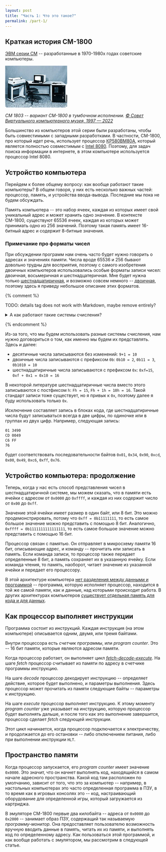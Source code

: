 ```yaml
---
layout: post
title: "Часть 1: Что это такое?"
permalink: /part-1/
---
```


## Краткая история СМ-1800

[ЭВМ серии СМ](https://ru.wikipedia.org/wiki/%D0%A1%D0%9C_%D0%AD%D0%92%D0%9C) -- разработанные в 1970-1980х годах советские компьютеры.

![ЭВМ СМ-1800](/assets/smevm_1.jpg)

*СМ 1803 -- вариант СМ-1800 в тумбочном исполнении. [© Совет Виртуального компьютерного музея, 1997 — 2022](https://www.computer-museum.ru/articles/sm-evm/1026/)*


Большинство из компьютеров этой серии были разработаны, чтобы быть совместимыми с западными разработками.
В частности, СМ-1800, про который идет речь, использует процессор [КР580ВМ80А](https://ru.wikipedia.org/wiki/%D0%9A%D0%A0580%D0%92%D0%9C80%D0%90),
который является полностью совместимым с [Intel 8080](https://ru.wikipedia.org/wiki/Intel_8080).
Поэтому, для задач поиска информации в интернете, в этом компьютере используется процессор Intel 8080.

## Устройство компьютера

Перейдем к более общему вопросу: как вообще работают такие компьютеры?
В общем говоря, у них есть несколько важных частей: процессор, память, и устройства ввода-вывода.
Последние мы пока не будем обсуждать.

Память компьютера -- это набор ячеек, каждая из которых имеет свой уникальный адрес и может хранить одно значение.
В контексте СМ-1800, существуют 65536 ячеек, каждая из которых может принимать одно из 256 значений.
Поэтому такая память имеет 16-битный адрес и содержит 8-битные значения.

### Примечание про форматы чисел

При обсуждении программ нам очень часто будет нужно говорить о адресах и значениях памяти.
Числа вроде 65536 и 256 бывают довольно трудны для восприятия, поэтому с самого изобретения двоичных компьютеров использовались особые форматы записи чисел:
двоичная, восьмеричная и шестнадцатеричная.
Мне будет нужна только [шестнадцатиричная](https://ru.wikipedia.org/wiki/%D0%A8%D0%B5%D1%81%D1%82%D0%BD%D0%B0%D0%B4%D1%86%D0%B0%D1%82%D0%B5%D1%80%D0%B8%D1%87%D0%BD%D0%B0%D1%8F_%D1%81%D0%B8%D1%81%D1%82%D0%B5%D0%BC%D0%B0_%D1%81%D1%87%D0%B8%D1%81%D0%BB%D0%B5%D0%BD%D0%B8%D1%8F), и возможно совсем немного -- [двоичная](https://ru.wikipedia.org/wiki/%D0%94%D0%B2%D0%BE%D0%B8%D1%87%D0%BD%D0%B0%D1%8F_%D1%81%D0%B8%D1%81%D1%82%D0%B5%D0%BC%D0%B0_%D1%81%D1%87%D0%B8%D1%81%D0%BB%D0%B5%D0%BD%D0%B8%D1%8F), поэтому здесь я приведу небольшое описание этих форматов.

{% comment %}

TODO: details tag does not work with Markdown, maybe remove entirely?

<details>
    <summary>А как работают такие системы счисления?</summary>
    Посмотрим на то, как в обычной десятичной системе записываются двухзначные числа:

    ```
    00
    01
    02
    03
    04
    05
    06
    07
    08
    09
    10
    11
    12
    13
    ...
    ```

    Первое число имеет обе ячейки равными нулю.
    Затем, в самой последней ячейке берутся все цифры последовательно: `1, 2, 3, ..., 9`.
    После того, как последняя ячейка достигла самой большой цифры, следующее число -- это такое, в котором последняя ячейка обнулилась, а предпоследняя стала больше (а если она тоже является самой большой цифрой, то обнуляется она и прибавляется следующая за ней, и так далее).
    Такая система счисления называется [позиционной системой счисления](https://ru.wikipedia.org/wiki/%D0%9F%D0%BE%D0%B7%D0%B8%D1%86%D0%B8%D0%BE%D0%BD%D0%BD%D0%B0%D1%8F_%D1%81%D0%B8%D1%81%D1%82%D0%B5%D0%BC%D0%B0_%D1%81%D1%87%D0%B8%D1%81%D0%BB%D0%B5%D0%BD%D0%B8%D1%8F), потому что в ней важно, на какой позиции стоит каждая цифра.

    Шестнадцатиричная система добавляет к десятичной системе шесть новых цифр: `abcdef`, имеющих значения от 10 до 15.
    Тогда, число `f` равно 15, а следующее число -- это число `10`, и оно равно 16.

    Двоичная система, наоборот, убирает почти все цифры.
    Остаются только `0` и `1`.

    Двоичное | Десятичное
    ---------|--------
    `0`      | 0
    `1`      | 1
    `10`     | 2
    `11`     | 3
    `100`    | 4
    `101`    | 5
    `110`    | 6
    `111`    | 7

</details>

{% endcomment %}

Из-за того, что мы будем использовать разные системы счисления, нам нужно договориться о том, как именно мы будем их представлять.
Здесь и далее:

- десятичные числа записываются без изменений: `9+1 = 10`
- двоичные числа записываются с префиксом `0b`: `0b10 = 2`, `0b11 = 3`, `0b1010 = 10`
- шестнадцатиричные числа записываются с префиксом `0x`: `0xf=15`, `0xf + 0x1 = 0x10 = 16`

В некоторой литературе шестнадцатиричные числа вместо этого записываются с постфиксом `h`: `Fh = 15`, `Fh + 1h = 10h = 16`.
Такой стандарт записи тоже существует, но я привык к `0x`, поэтому далее я буду использовать только `0x`.

Исключение составляет запись в блоках кода, где шестнадцатиричные числа будут записываться всегда в две цифры, по одиночке или в группах из двух цифр.
Например, следующая запись:

```
01 3490
CD 0049
C6 FF
76
```

будет соответствовать последовательности байтов `0x01`, `0x34`, `0x90`, `0xcd`, `0x00`, `0x49`, `0xc6`, `0xff`, `0x76`.


## Устройство компьютера: продолжение

Теперь, когда у нас есть способ представления чисел в шестнадцатиричной системе, мы можем сказать,
что в памяти есть ячейки с адресом от `0x0000` до `0xffff`, и каждая из них содержит число от `0x00` до `0xff`.

Значение этой ячейки имеет размер в один байт, или 8 бит. Это можно продемонстрировать, потому что `0xff = 0b11111111`, то есть самое большое значение можно представить с помощью 8 бит.
Аналогично, `0xffff = 0b1111111111111111`, то есть самое большое значение можно представить с помощью 16 бит.

Процессор связан с памятью.
Он отправляет в микросхему памяти 16 бит, описывающие адрес, и команду -- прочитать или записать в память.
Если команда записи, то процессор также передает определенные 8 бит, а память сохраняет их в указанную ячейку.
Если команда чтения, то память, наоборот, читает значение из указанной ячейки и передает его процессору.

В этой архитектуре компьютера [нет разделения между данными и программой](https://ru.wikipedia.org/wiki/%D0%90%D1%80%D1%85%D0%B8%D1%82%D0%B5%D0%BA%D1%82%D1%83%D1%80%D0%B0_%D1%84%D0%BE%D0%BD_%D0%9D%D0%B5%D0%B9%D0%BC%D0%B0%D0%BD%D0%B0) -- программа, которую исполняет процессор, находится в той же самой памяти, как и данные, над которыми происходит работа.
В других архитектурах компьютеров [существует отдельная память для кода и для данных](https://ru.wikipedia.org/wiki/%D0%93%D0%B0%D1%80%D0%B2%D0%B0%D1%80%D0%B4%D1%81%D0%BA%D0%B0%D1%8F_%D0%B0%D1%80%D1%85%D0%B8%D1%82%D0%B5%D0%BA%D1%82%D1%83%D1%80%D0%B0).

## Как процессор выполняет инструкции

Программа состоит из инструкций.
Каждая инструкция (на этом компьютере) описывается одним, двумя, или тремя байтами.

Внутри процессора есть *счетчик программы*, или *program counter*. Это -- 16 бит памяти, которые являются адресом памяти.

Когда процессор работает, он выполняет цикл [*fetch-decode-execute*](https://en.wikipedia.org/wiki/Instruction_cycle).
На шаге *fetch* процессор считывает из памяти по адресу в счетчике программы инструкцию.

На шаге *decode* процессор декодирует инструкцию -- определяет действие, которое будет выполнено, и параметры выполнения.
Здесь процессор может прочитать из памяти следующие байты -- параметры к инструкцию.

На шаге *execute* процессор выполняет инструкцию.
К этому моменту *program counter* уже указывает на инструкцию, которую процессор будет выполнять дальше, и после того как это выполнение завершится, процессор сделает *fetch* следующей инструкции.

Этот цикл начинается, когда процессор подключается к электричеству, и продолжается до его остановки -- 
либо отключением питания, либо при выполнении инструкции `HLT`.

## Пространство памяти

Когда процессор запускается, его *program counter* имеет значение `0x0000`.
Это значит, что он начнет выполнять код, находящийся в самом начале адресного пространства.
Какой код там расположен по умолчанию, зависит от того, что это за компьютер -- 
например, в настольных компьютерах это часто определенная программа в ПЗУ,
в то время как в игровых консолях это -- код, настраивающий оборудование для определенной игры, который загружается из картриджа.

В эмуляторе СМ-1800 первые два килобайта -- адреса от `0x0000` до `0x2000` -- занимает образ ПЗУ, содержащий так называемую *программу-монитор*.
Она предоставляет пользователю возможность вручную вводить данные в память, читать их из памяти, и выполнять код по определенному адресу.
Как пользоваться этой программой, и как вообще работать с эмулятором, мы рассмотрим в следующей статье.